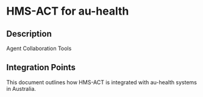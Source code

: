 # HMS-ACT for au-health

## Description

Agent Collaboration Tools

## Integration Points

This document outlines how HMS-ACT is integrated with au-health systems in Australia.
